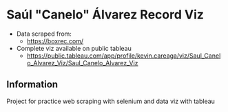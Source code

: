 # Saúl "Canelo" Álvarez Record Viz
* Data scraped from:
    * https://boxrec.com/
* Complete viz available on public tableau
    * https://public.tableau.com/app/profile/kevin.careaga/viz/Saul_Canelo_Alvarez_Viz/Saul_Canelo_Alvarez_Viz

## Information

Project for practice web scraping with selenium and data viz with tableau<br>


